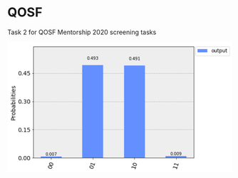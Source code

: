 # QOSF
Task 2 for QOSF Mentorship 2020 screening tasks


![Final probability plot](https://github.com/SnehalRaj/QOSF/blob/master/plot.png)
